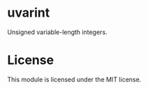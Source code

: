 # uvarint

Unsigned variable-length integers.

# License

This module is licensed under the MIT license.

